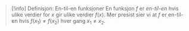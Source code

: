 > [!info] Definisjon: En-til-en funksjoner
>  En funksjon $f$ er *en-til-en* hvis ulike verdier for $x$ gir ulike verdier $f(x)$. Mer presist sier vi at $f$ er en-til-en hvis $f(x_1)\neq f(x_2)$ hver gang $x_1 \neq x_2$.

